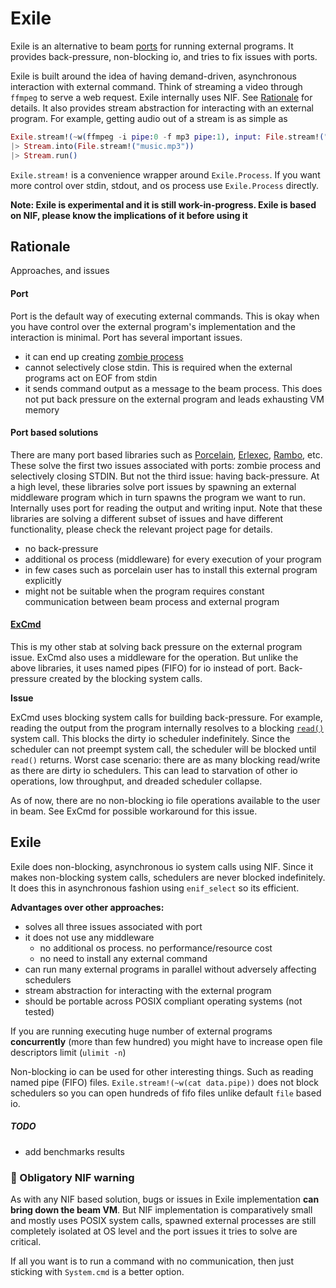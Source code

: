 # Exile

Exile is an alternative to beam [ports](https://hexdocs.pm/elixir/Port.html) for running external programs. It provides back-pressure, non-blocking io, and tries to fix issues with ports.

Exile is built around the idea of having demand-driven, asynchronous interaction with external command. Think of streaming a video through `ffmpeg` to serve a web request. Exile internally uses NIF. See [Rationale](#rationale) for details. It also provides stream abstraction for interacting with an external program. For example, getting audio out of a stream is as simple as
``` elixir
Exile.stream!(~w(ffmpeg -i pipe:0 -f mp3 pipe:1), input: File.stream!("music_video.mkv", [], 65535))
|> Stream.into(File.stream!("music.mp3"))
|> Stream.run()
```

`Exile.stream!` is a convenience wrapper around `Exile.Process`. If you want more control over stdin, stdout, and os process use `Exile.Process` directly.

**Note: Exile is experimental and it is still work-in-progress. Exile is based on NIF, please know the implications of it before using it**

## Rationale

Approaches, and issues

#### Port

Port is the default way of executing external commands. This is okay when you have control over the external program's implementation and the interaction is minimal. Port has several important issues.

* it can end up creating [zombie process](https://hexdocs.pm/elixir/Port.html#module-zombie-operating-system-processes)
* cannot selectively close stdin. This is required when the external programs act on EOF from stdin
* it sends command output as a message to the beam process. This does not put back pressure on the external program and leads exhausting VM memory

#### Port based solutions

There are many port based libraries such as [Porcelain](https://github.com/alco/porcelain/), [Erlexec](https://github.com/saleyn/erlexec), [Rambo](https://github.com/jayjun/rambo), etc. These solve the first two issues associated with ports: zombie process and selectively closing STDIN. But not the third issue: having back-pressure. At a high level, these libraries solve port issues by spawning an external middleware program which in turn spawns the program we want to run. Internally uses port for reading the output and writing input. Note that these libraries are solving a different subset of issues and have different functionality, please check the relevant project page for details.

* no back-pressure
* additional os process (middleware) for every execution of your program
* in few cases such as porcelain user has to install this external program explicitly
* might not be suitable when the program requires constant communication between beam process and external program

#### [ExCmd](https://github.com/akash-akya/ex_cmd)

This is my other stab at solving back pressure on the external program issue. ExCmd also uses a middleware for the operation. But unlike the above libraries, it uses named pipes (FIFO) for io instead of port. Back-pressure created by the blocking system calls.

__Issue__

ExCmd uses blocking system calls for building back-pressure. For example, reading the output from the program internally resolves to a blocking [`read()`](http://man7.org/linux/man-pages/man2/read.2.html) system call. This blocks the dirty io scheduler indefinitely. Since the scheduler can not preempt system call, the scheduler will be blocked until `read()` returns. Worst case scenario: there are as many blocking read/write as there are dirty io schedulers. This can lead to starvation of other io operations, low throughput, and dreaded scheduler collapse.

As of now, there are no non-blocking io file operations available to the user in beam. See ExCmd for possible workaround for this issue.

## Exile

Exile does non-blocking, asynchronous io system calls using NIF. Since it makes non-blocking system calls, schedulers are never blocked indefinitely. It does this in asynchronous fashion using `enif_select` so its efficient.

**Advantages over other approaches:**

* solves all three issues associated with port
* it does not use any middleware
  * no additional os process. no performance/resource cost
  * no need to install any external command
* can run many external programs in parallel without adversely affecting schedulers
* stream abstraction for interacting with the external program
* should be portable across POSIX compliant operating systems (not tested)

If you are running executing huge number of external programs **concurrently** (more than few hundred) you might have to increase open file descriptors limit (`ulimit -n`)

Non-blocking io can be used for other interesting things. Such as reading named pipe (FIFO) files. `Exile.stream!(~w(cat data.pipe))` does not block schedulers so you can open hundreds of fifo files unlike default `file` based io.

##### TODO
* add benchmarks results


### 🚨 Obligatory NIF warning

As with any NIF based solution, bugs or issues in Exile implementation **can bring down the beam VM**. But NIF implementation is comparatively small and mostly uses POSIX system calls, spawned external processes are still completely isolated at OS level and the port issues it tries to solve are critical.

If all you want is to run a command with no communication, then just sticking with `System.cmd` is a better option.
